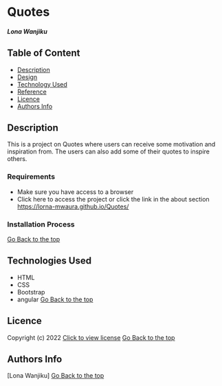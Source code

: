 # Quotes
##### Lona Wanjiku
## Table of Content
+ [Description](#Description)
+ [Design](#Design)
+ [Technology Used](#technologies-used)
+ [Reference](#reference)
+ [Licence](#licence)
+ [Authors Info](#author-Info)
## Description
<p>This is a project on Quotes where users can receive some motivation and inspiration from. The users can also add some of their quotes to inspire others.</p>

### Requirements
* Make sure you have access to a browser
* Click here to access the project or click the link in the about section https://lorna-mwaura.github.io/Quotes/

### Installation Process
[Go Back to the top](#Quotes)
## Technologies Used
* HTML 
* CSS
* Bootstrap
* angular
[Go Back to the top](#Quotes)
## Licence
 Copyright (c) 2022 [Click to view license](LICENSE)
[Go Back to the top](#Quotes)
## Authors Info
[Lona Wanjiku]
[Go Back to the top](#Quotes)